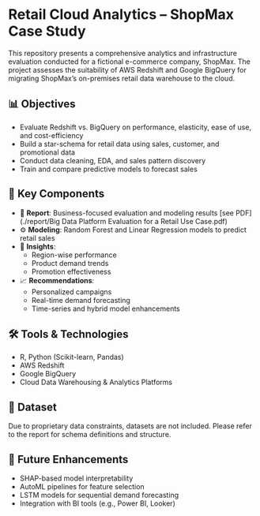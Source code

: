 # Retail Cloud Analytics – ShopMax Case Study

This repository presents a comprehensive analytics and infrastructure evaluation conducted for a fictional e-commerce company, ShopMax. The project assesses the suitability of AWS Redshift and Google BigQuery for migrating ShopMax’s on-premises retail data warehouse to the cloud.

## 📊 Objectives
- Evaluate Redshift vs. BigQuery on performance, elasticity, ease of use, and cost-efficiency
- Build a star-schema for retail data using sales, customer, and promotional data
- Conduct data cleaning, EDA, and sales pattern discovery
- Train and compare predictive models to forecast sales

## 🧠 Key Components
- 📑 **Report**: Business-focused evaluation and modeling results [see PDF](./report/Big Data Platform Evaluation for a Retail Use Case.pdf)
- ⚙️ **Modeling**: Random Forest and Linear Regression models to predict retail sales
- 🧪 **Insights**: 
  - Region-wise performance
  - Product demand trends
  - Promotion effectiveness
- 📈 **Recommendations**:
  - Personalized campaigns
  - Real-time demand forecasting
  - Time-series and hybrid model enhancements

## 🛠️ Tools & Technologies
- R, Python (Scikit-learn, Pandas)
- AWS Redshift
- Google BigQuery
- Cloud Data Warehousing & Analytics Platforms

## 🔐 Dataset
Due to proprietary data constraints, datasets are not included. Please refer to the report for schema definitions and structure.

## 📌 Future Enhancements
- SHAP-based model interpretability
- AutoML pipelines for feature selection
- LSTM models for sequential demand forecasting
- Integration with BI tools (e.g., Power BI, Looker)
